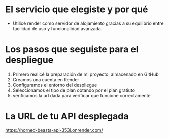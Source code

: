 # El servicio que elegiste y por qué

- Utilicé render como servidor de alojamiento gracias a su equilibrio entre facilidad de uso y funcionalidad avanzada. 

# Los pasos que seguiste para el despliegue

1. Primero realicé la preparación de mi proyecto, almacenado en GitHub
2. Creamos una cuenta en Render
3. Configuramos el entorno del despliegue
4. Seleccionamos el tipo de plan obtando por el plan gratiuto
5. verificamos la url dada para verificar que funcione correctamente

# La URL de tu API desplegada

https://horned-beasts-api-353i.onrender.com/

